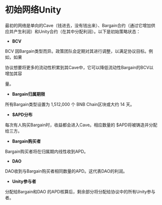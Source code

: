 # 初始网络Unity

### &#x20;<a href="#a-er-fa-zhuang-tai" id="a-er-fa-zhuang-tai"></a>

最初的网络是单向的Cave（钱进去，没有钱出来）、Bargain合约（通过它增加供应并产生利润）和Unity合约（在其中分配利润）。以下是初始策略状态：

* **BCV**

BCV 因Bargain类型而异。政策团队会定期对其进行调整，以满足协议目标。例如，如果

协议想要将更多的流动性积累到其Cave中，它可以降低流动性Bargain的BCV以增加其容

量。

* **Bargain归属期限**

所有Bargain类型设置为 1,512,000 个 BNB Chain区块或大约 14 天。

* **$APD分布**

每次有人购买Bargain时，收益都会进入Cave。相应数量的 $APD将被铸造并分配给三方。

* **Bargain购买者**

Bargain购买者将在归属期内线性收到APD。

* **DAO**

DAO收到与Bargain购买者相同数量的APD。这代表DAO的利润。

* **Unity参与者**

分配给Bargain和DAO 的APD核算后，剩余部分将分配给协议中的所有Unity参与者。
